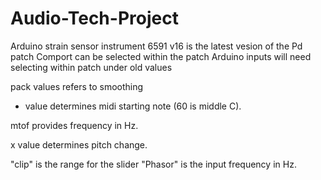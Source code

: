 # Audio-Tech-Project
Arduino strain sensor instrument
6591 v16 is the latest vesion of the Pd patch
Comport can be selected within the patch
Arduino inputs will need selecting within patch under old values

pack values refers to smoothing

+ value determines midi starting note (60 is middle C).

mtof provides frequency in Hz.

x value determines pitch change.

"clip" is the range for the slider
"Phasor" is the input frequency in Hz.
